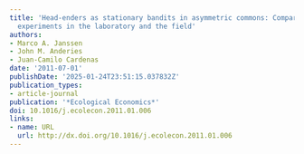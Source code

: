 ```yaml
---
title: 'Head-enders as stationary bandits in asymmetric commons: Comparing irrigation
  experiments in the laboratory and the field'
authors:
- Marco A. Janssen
- John M. Anderies
- Juan-Camilo Cardenas
date: '2011-07-01'
publishDate: '2025-01-24T23:51:15.037832Z'
publication_types:
- article-journal
publication: '*Ecological Economics*'
doi: 10.1016/j.ecolecon.2011.01.006
links:
- name: URL
  url: http://dx.doi.org/10.1016/j.ecolecon.2011.01.006
---
```

